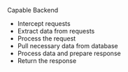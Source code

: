 Capable Backend
- Intercept requests
- Extract data from requests
- Process the request
- Pull necessary data from database
- Process data and prepare response
- Return the response